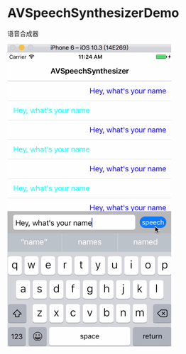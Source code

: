 # AVSpeechSynthesizerDemo
语音合成器

![](https://github.com/iewam/AVSpeechSynthesizerDemo/blob/master/AVSpeechSynthesizerDemo/AVSpeechSynthesizerDemo/synthesizer.gif)
